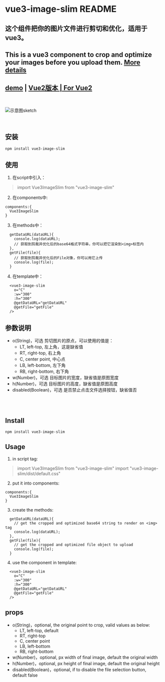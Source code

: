 # vue3-image-slim README
## 这个组件把你的图片文件进行剪切和优化，适用于vue3。
## This is a vue3 component to crop and optimize your images before you upload them. [More details](#en)
## [demo](https://sfsl.xyz/#/vue-image-slim) | [Vue2版本 | For Vue2](https://github.com/aardpro/vue-image-slim)
<br>

![示意图sketch](http://qiniu-avs.sfsl.xyz/vue-image-slim-sketch.png "SKETCH")

<br>

## <span id='cn'>安装</span>
```
npm install vue3-image-slim
```
## 使用
  1.  在script中引入：
  > import Vue3ImageSlim from "vue3-image-slim"
  2. 在components中:
  ```
  components:{
    Vue3ImageSlim
  }
  ```
  3. 在methods中：
   
```
  getDataURL(dataURL){
    console.log(dataURL);
    // 获取到剪裁并优化后的base64格式字符串，你可以把它渲染到<img>标签内
  },
  getFile(file){
    // 获取到剪裁并优化后的File对象，你可以用它上传
    console.log(file);
  }
```
  4. 在template中：
  ```
    <vue3-image-slim
      o="C"
      :w="300"
      :h="300"
      @getDataURL="getDataURL"
      @getFile="getFile"
    />
```
## 参数说明
  + o(String)，可选 剪切图片的原点，可以使用的值是：
    - LT, left-top, 左上角，这是缺省值
    - RT, right-top, 右上角
    - C, center point, 中心点
    - LB, left-bottom, 左下角
    - RB, right-bottom, 右下角
  + w(Number)，可选 目标图片的宽度，缺省值是原图宽度
  + h(Number)，可选 目标图片的高度，缺省值是原图高度
  + disabled(Boolean)，可选 是否禁止点击文件选择按钮，缺省值否


<br>
<br>

## <span id="en">Install</span>
```
npm install vue3-image-slim
```

## Usage
  1. in script tag:
  > import Vue3ImageSlim from "vue3-image-slim"
  > import "vue3-image-slim/dist/default.css"
  
  2. put it into components:
  ```
  components:{
    Vue3ImageSlim
  }
  ```
  3. create the methods:
   
```
  getDataURL(dataURL){
    // get the cropped and optimized base64 string to render on <img> tag
    console.log(dataURL);
  },
  getFile(file){
    // get the cropped and optimized file object to upload
    console.log(file);
  }
```
4. use the component in template:
  ```
    <vue3-image-slim
      o="C"
      :w="300"
      :h="300"
      @getDataURL="getDataURL"
      @getFile="getFile"
    />
```
## props
  + o(String)，optional, the original point to crop, valid values as below:
    - LT, left-top, default
    - RT, right-top
    - C, center point
    - LB, left-bottom
    - RB, right-bottom
  + w(Number)，optional, px width of final image, default the original width
  + h(Number)，optional, px height of final image, default the original height
  + disabled(Boolean)，optional, if to disable the file selection button, default false
